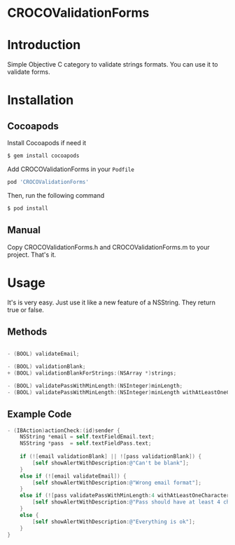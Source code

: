 # CROCOValidationForms

# Introduction

Simple Objective C category to validate strings formats. You can use it to validate forms.

# Installation

## Cocoapods

Install Cocoapods if need it

```bash
$ gem install cocoapods
```

Add CROCOValidationForms in your `Podfile`

```bash
pod 'CROCOValidationForms'
```

Then, run the following command

```bash
$ pod install
```

## Manual

Copy CROCOValidationForms.h and CROCOValidationForms.m to your project. That's it.

# Usage

It's is very easy. Just use it like a new feature of a NSString. They return true or false.

## Methods

```objective-c

- (BOOL) validateEmail;

- (BOOL) validationBlank;
+ (BOOL) validationBlankForStrings:(NSArray *)strings;

- (BOOL) validatePassWithMinLength:(NSInteger)minLength;
- (BOOL) validatePassWithMinLength:(NSInteger)minLength withAtLeastOneCharacter:(BOOL)character andAtLeastOneDigit:(BOOL)digit;

```

## Example Code

```objective-c
- (IBAction)actionCheck:(id)sender {
    NSString *email = self.textFieldEmail.text;
    NSString *pass  = self.textFieldPass.text;
    
    if (![email validationBlank] || ![pass validationBlank]) {
        [self showAlertWithDescription:@"Can't be blank"];
    }
    else if (![email validateEmail]) {
        [self showAlertWithDescription:@"Wrong email format"];
    }
    else if (![pass validatePassWithMinLength:4 withAtLeastOneCharacter:true andAtLeastOneDigit:true]) {
        [self showAlertWithDescription:@"Pass should have at least 4 characters, at least 1 char and at least 1 digit"];
    }
    else {
        [self showAlertWithDescription:@"Everything is ok"];
    }
}
```
